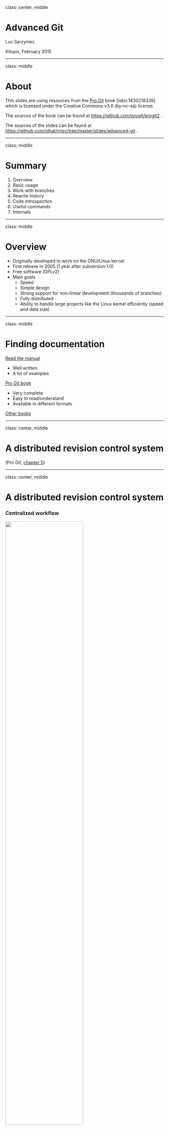 class: center, middle

# Advanced Git

Luc Sarzyniec

Xilopix, February 2015

---

class: middle

# About

This slides are using resources from the [Pro Git](https://git-scm.com/book) book [isbn:1430218339] which is licensed under the Creative Commons v3.0 (by-nc-sa) license.

The sources of the book can be found at https://github.com/progit/progit2 .

The sources of the slides can be found at https://github.com/olbat/misc/tree/master/slides/advanced-git .

---

class: middle

# Summary

1. Overview
2. Basic usage
3. Work with branches
4. Rewrite history
5. Code introspection
6. Useful commands
7. Internals

---

class: middle

# Overview

* Originally developed to work on the GNU/Linux kernel
* First release in 2005 (1 year after subversion 1.0)
* Free software (GPLv2)
* Main goals
  * Speed
  * Simple design
  * Strong support for non-linear development (thousands of branches)
  * Fully distributed
  * Ability to handle large projects like the Linux kernel efficiently (speed and data size)

---

class: middle

# Finding documentation

[Read the manual](http://git-scm.com/docs)
* Well written
* A lot of examples

[Pro Git book](http://git-scm.com/book)
* Very complete
* Easy to read/understand
* Available in different formats

[Other books](https://www.quora.com/What-is-the-best-Git-book)

---

class: center, middle

# A distributed revision control system

[Pro Git, [chapter 5](http://git-scm.com/book/en/v2/Distributed-Git-Distributed-Workflows)]

---


class: center, middle

# A distributed revision control system

### Centralized workflow

<img src="centralized.png" width="70%"/>

---

class: center, middle

# A distributed revision control system

### Integration manager workflow

<img src="integration-manager.png" width="90%"/>

---

class: center, middle

# A distributed revision control system

### Dictator and Lieutenants workflow

<img src="benevolent-dictator.png" width="100%"/>

---

class: center, middle

# Git basics

[Pro Git, [chapter 2](http://git-scm.com/book/en/v2/Git-Basics-Getting-a-Git-Repository)]

---

class: middle

# Start to work

1. Create an empty (sandbox) repository
```bash
$ git init --bare /tmp/sandbox.git
```
2. Clone the repository
```bash
$ git clone file:///tmp/sandbox.git
```
3. Start to work in the master branch
```bash
$ cd /tmp/sandbox
$ git checkout -b master
```

---

class: center, middle

# State of the repository

[Pro Git, [chapter 2.2](http://git-scm.com/book/en/v2/Git-Basics-Recording-Changes-to-the-Repository)]

---

# State of the repository

* State of the repository in long format

```bash
$ git status
Changes to be committed:
	new file:   staged_file
	deleted:    file

Changes not staged for commit:
	modified:   modified_file

Untracked files:
	new_file
```

* State of the repository in short format

```bash
$ git status -s # --short
D  file
 M modified_file
A  staged_file
?? new_file
```

---

class: center

# State of files

<img src="lifecycle.png" width="80%"/>

---

class: center

# HEAD, index and working dir.

<img src="workflow.png"/>

[Git blog, [reset](http://git-scm.com/blog/2011/07/11/reset.html)]

---

class: center, middle

# Planing modifications

[Pro Git, [chapter 2.2](http://git-scm.com/book/en/v2/Git-Basics-Recording-Changes-to-the-Repository)]

---

# Staging modifications

* Stage only some parts of a file (interactive)
```bash
$ git add -p FILE # --patch
```

* Stage all indexed files that has changed
```bash
$ git add -u # --update
```

* Stage both modified and untracked files
```bash
$ git add -A # --all
```

* Unstage staged files
```bash
$ git reset HEAD FILE1 FILE2 .. FILEn
```

---

# Discard local modifications

* Discard changes in files
```bash
$ git checkout -- FILE1 FILE2 .. FILEn
```

* Undo commit and keep modified/new files in index
```bash
$ git reset --soft HEAD^
```

* Undo commit and remove modified/new files from index
```bash
$ git reset HEAD^
```

* Undo commit and undo changes to indexed files
```bash
$ git reset --hard HEAD^
```

[Pro Git, [chapter 2.4](http://git-scm.com/book/en/v2/Git-Basics-Undoing-Things)]

---

# Save repository state w/o commit

* Stash some modifications (saves the current diff)

```bash
$ git status -s
A  file
 M modified_file
D  removed_file
?? untracked_file

$ git stash save

$ git status -s
?? untracked_file
```

* List current stashed changes

```bash
$ git stash list
HEAD is now at ce499bc commit
stash@{0}: WIP on test: ce499bc commit
stash@{1}: WIP on master: 0029594 commit2
```

[Pro Git, [chapter 7.3](http://git-scm.com/book/en/v2/Git-Tools-Stashing-and-Cleaning)]

---

# Save repository state w/o commit

* Display a specific stash

```bash
$ git stash show stash@{0} # -p to show in diff format
file          | 1 +
modified_file | 2 +-
removed_file  | 0
3 files changed, 2 insertions(+), 1 deletion(-)
```

* Apply stashed changes (apply diff)

```bash
$ git stash apply # stash@{0}
$ git status -s
A  file
 M modified_file
D  removed_file
?? untracked_file
```

* Create a new branch and apply stashed changes in the top of it

```bash
git stash branch # stash@{0}
```

---

class: center, middle

# Save modifications

---

# Commit changes

* Commit and specify message on the CLI
```bash
$ git commit -m 'message'
```

* Skip the staging area
```bash
$ git commit -m "message" -a # ~ git add -a && commit
```

* Select what to commit (interactive)
```bash
$ git commit -m "message" -p # ~ git add -p && commit
```

* Rewrite (amend) the last commit (staged files will be added in the commit)
```bash
$ git commit --amend # --no-edit
```
---

class: center, middle

# View modifications

---

# View modifications

* View unstaged modifications
```bash
$ git diff
```

* View staged modifications
```bash
$ git diff --cached
```

* View modifications between two branches
```bash
$ git diff master..develop
$ git diff origin/develop..develop
```

* View changes of a specific file
```bash
$ git diff -- filename
$ git diff master..develop -- filename
```

---

# View modifications

* Summary of changes
```bash
$ git diff --stat
```

* Show ~bitwise diff
```bash
$ git diff --color-words
```

* View changes of a specific commit
```bash
$ git show HEAD~
```

* Show the content of a file in a specified version
```bash
$ git show HEAD~:filename
$ git show fa616be:filename
```

---

class: center, middle

# Explore the history

[Pro Git, [chapter 2.3](http://git-scm.com/book/en/v2/Git-Basics-Viewing-the-Commit-History)]


---

# Exploring the history

* Show the history of another branch in short version
```bash
$ git log --oneline branchname
```

* Show the history with branch names
```bash
$ git log --decorate # git config --global log.decorate true
```

* Show graph version of the history
```bash
$ git log --graph # --all to display every branches
```

* Summary of history gouped by author
```bash
$ git shortlog
```

---

# Specifying revisions

* The previous commit: `HEAD^`, `HEAD~`, `HEAD^1`
* The previous commit of the _develop_ branch: `develop~1` or `develop^1`
* Two commit before _fa616be_: `fa616be~2` or `fa616be^^`
* Three commit before this commit: `HEAD~3` or `HEAD^^^`

```bash
Commit tree          Revisions

G   H   I   J        A =      = A^0
 \ /     \ /         B = A^   = A^1     = A~1
  D   E   F          C = A^2  = A^2
   \  |  / \         D = A^^  = A^1^1   = A~2
    \ | /   |        E = B^2  = A^^2
     \|/    |        F = B^3  = A^^3
      B     C        G = A^^^ = A^1^1^1 = A~3
       \   /         H = D^2  = B^^2    = A^^^2  = A~2^2
        \ /          I = F^   = B^3^    = A^^3^
         A           J = F^2  = B^3^2   = A^^3^2
```

[[git rev-parse manual](http://git-scm.com/docs/git-rev-parse), section _SPECIFYING REVISIONS_]

---

class: center, middle

# Work in team

[Pro Git, [chapter 2.5](http://git-scm.com/book/en/v2/Git-Basics-Working-with-Remotes) and [chapter 5.2](http://git-scm.com/book/en/v2/Distributed-Git-Contributing-to-a-Project)]

---

# Download and upload changes

* Push several new branches on the remote
```bash
$ git push origin branchname name:othername HEAD:name
```

* Delete a branch from the remote
```bash
$ git push origin :branchname
```

* Delete local branches that track deleted remote branches
```bash
$ git fetch origin -p # --prune
```

* Fetch changes from a branch in a specific branch
```bash
$ git fetch origin master:updated_master
```

[Pro Git, [chapter 3.5](http://git-scm.com/book/en/v2/Git-Branching-Remote-Branches)]

---

# Working with remotes

Local view
```bash
$ find .git/refs -type f
.git/refs/heads/localbranch
.git/refs/heads/master
.git/refs/remotes/origin/master
.git/refs/remotes/origin/remotebranch
```

Classic state
```bash
                                        C1   C2   C3
uri:///project.git/refs/heads/master ----*----*----*
(remote,read-write)
                                        C1   C2
refs/remotes/origin/master --------------*----*
(local,read-only)
                                        C1
refs/heads/master -----------------------*
(local,read-write)
```

---

# Fetch and Pull

Fetch (`git fetch origin master`)
```bash
                                        C1   C2   C3
uri:///project.git/refs/heads/master ----*----*----*
(remote,read-write)                                | update
                                        C1   C2    v
refs/remotes/origin/master --------------*----*====*
(local,read-only)                                 C3
                                        C1
refs/heads/master -----------------------*
(local,read-write)
```

Pull (`git pull origin master` or `git fetch origin master:master`)
```bash
                                        C1   C2   C3
uri:///project.git/refs/heads/master ----*----*----*
(remote,read-write)                                | update
                                        C1   C2    v
refs/remotes/origin/master --------------*----*====*
(local,read-only)                                  | merge
                                        C1         v
refs/heads/master -----------------------*====*====*
(local,read-write)                           C2   C3
```

---

# Discard remote modifications

* Revert commits (applies the reverse diffs)
```bash
$ git revert COMMIT1 COMMIT2 .. COMMITn
$ git push origin
```

* Override a remote branch with a local one
```bash
$ git rebase -i ... # rewrite history
$ git push -f origin branch
# (to avoid with shared branches)
```

---

class: center, middle

# Working with branches

[Pro Git, [chapter 3](http://git-scm.com/book/en/v2/Git-Branching-Branches-in-a-Nutshell)]

---

# Working in branches

```bash
$ git branch testing
```
<img src="head-to-master.png" width="80%"/>


---

# Working in branches

```bash
$ git checkout testing
```
<img src="head-to-testing.png" width="80%"/>

---

# Working in branches

```bash
$ git add ... && git commit ... # in testing
```
<img src="advance-testing.png" width="100%"/>

---

# Working in branches

```bash
$ git checkout master
```
<img src="checkout-master.png" width="100%"/>

---

# Working in branches

```bash
$ git add ... && git commit ... # in master
```
<img src="advance-master.png" width="100%"/>

---

# Working with branches

* Show history of HEAD's values (find deleted/reseted branch)
```bash
$ git reflog
```

* Create and checkout a new branch based on an existing one
```bash
$ git checkout -b feature origin/master
```

* Checkout a new empty branch
```bash
$ git checkout --orphan newbranch
$ git rm -r --cached .
```

* Clean: remove every local branch that has been merged
```bash
git branch --merged master | grep -v '^\*' | xargs -n 1 git branch -d
```

---

class: center, middle

# Integrate changes between branches

[Pro Git, [chapter 5.3](http://git-scm.com/book/en/v2/Distributed-Git-Maintaining-a-Project)]

---

# Integrate changes between branches

* Simple divergent history

<img src="basic-rebase-1.png" width="80%"/>

---

# Integrate changes between branches

* Merging
```bash
$ git checkout master
$ git merge experiment
```

<img src="basic-rebase-2.png" width="90%"/>

[Pro Git, [chapter 3.2](http://git-scm.com/book/en/v2/Git-Branching-Basic-Branching-and-Merging)]

---

# Integrate changes between branches

* Simple divergent history

<img src="basic-rebase-1.png" width="80%"/>

---

# Integrate changes between branches

* Rebasing
```bash
$ git checkout experiment
$ git rebase master
```

<img src="basic-rebase-3.png" width="100%"/>

[Pro Git, [chapter 3.6](http://git-scm.com/book/en/v2/Git-Branching-Rebasing)]

---

# Integrate changes between branches

* Rebasing
```bash
$ git checkout master
$ git merge --ff experiment
```

<img src="basic-rebase-4.png" width="100%"/>

---

# Integrate changes between branches

* Complex divergent history

<img src="interesting-rebase-1.png" width="80%"/>

---

# Integrate changes between branches

* Rebase a branch onto another
```bash
$ git rebase --onto master server client
```

<img src="interesting-rebase-2.png" width="100%"/>

---

# Integrate changes between branches

* Rebase a branch onto another
```bash
$ git checkout master
$ git merge --ff client
```

<img src="interesting-rebase-3.png" width="100%"/>

---

# Integrate changes between branches

* Another simple divergent history

<img src="cherry-1.png" width="85%"/>

---

# Integrate changes between branches

* Cherry-Picking (applies the diff of a commit on another branch)
```bash
$ git checkout master
$ git cherry-pick e43a6
```
<img src="cherry-2.png" width="90%"/>

[Pro Git, [chapter 5.3](http://git-scm.com/book/en/v2/Distributed-Git-Maintaining-a-Project)]

---

# Integrate changes between branches

* Cherry-Picking and keep track of the original commit

```bash
$ git checkout master

$ git cherry-pick -x db3e256ed4a23c92077aa2f136edab95970e8597

$ git show HEAD
commit 841a4e2375b5dc586c283fd4fb6f1f0a9ee443d3 (HEAD, master)
Author: Luc Sarzyniec <luc.sarzyniec@xilopix.com>
Date:   Tue Feb 24 08:27:00 2015 +0100

    commit4

    (cherry picked from commit db3e256ed4a23c92077aa2f136edab95970e8597)
```

---

class: center, middle

# Rewrite history

[Pro Git, [chapter 7.6](http://git-scm.com/book/en/v2/Git-Tools-Rewriting-History)]

---

# Rewrite history

* Rewrite (amend) the last commit

```bash
$ # git add ...; git rm ...
$ git commit --amend # --no-edit
```

* Rewrite several commits

```bash
$ git rebase -i HEAD~3
pick f7f3f6d commit 4
pick 310154e commit 5
pick a5f4a0d commit 6

# Rebase 710f0f8..a5f4a0d onto 710f0f8
#
# Commands:
#  p, pick = use commit
#  r, reword = use commit, but edit the commit message
#  e, edit = use commit, but stop for amending
#  s, squash = use commit, but meld into previous commit
#  f, fixup = like "squash", but discard this commit's log message
#  x, exec = run command (the rest of the line) using shell
```
---

# Rewrite history

* Rewrite commit messages only
```bash
$ git rebase -i HEAD~3
pick f7f3f6d commit 4
reword 310154e commit 5
pick a5f4a0d commit 6
```

* Re-order commits
```bash
$ git rebase -i HEAD~3
pick 310154e commit 5 # <-
pick f7f3f6d commit 4 # ->
pick a5f4a0d commit 6
```

* Delete commits
```bash
$ git rebase -i HEAD~3
pick f7f3f6d commit 4
pick a5f4a0d commit 6
```

---

class: center, middle

# Rewrite history
### Edit several commits

---

# Edit several commits

* Select which commit to edit

```bash
$ git rebase -i HEAD~3
edit f7f3f6d commit 4
edit 310154e commit 5
pick a5f4a0d commit 6
# Save and quit

Stopped at f7f3f6d ... commit 4
You can amend the commit now, with

	git commit --amend

Once you are satisfied with your changes, run

	git rebase --continue
```

* Rewrite the first commit

```bash
# edit files
$ git add ... # git rm ...
$ git commit --amend
```

---

# Edit several commits

* Continue with the second commit

```bash
$ git rebase --continue
Stopped at 310154e ... commit 5

# edit files
$ git add ... # git rm ...
$ git commit --amend

$ git rebase --continue
Successfully rebased and updated refs/heads/master.
```

* Check that everything was done as expected

```bash
$ git log --oneline -3
53bb260 commit 4 # SHA1 has changed since files were modified
f8765fa new commit 5 # SHA1 has changed since files and message were modified
4fc3652 commit 6 # SHA1 has changed since parents were modified
```

---

class: center, middle

# Rewrite history
### Mix commits

---

# Mix commits

* Select the commits to be mixed (with the previous commit)

```bash
$ git rebase -i HEAD~3
pick f7f3f6d commit 4
squash 310154e commit 5
pick a5f4a0d commit 6
```

* Create a new commit message

```bash
# This is a combination of 2 commits.
# The first commit's message is:
commit 4

# This is the 2nd commit message:
commit 5
```

* Check that everything was done as expected

```bash
$ git log --oneline -2
pick f7f3f6d commit 4 and 5
pick a5f4a0d commit 6
```
---

class: center, middle

# Rewrite history
### Insert new commits

---

# Insert new commits

* Select where to insert the commit (after witch existing commit)

```bash
$ git rebase -i HEAD~3
edit f7f3f6d commit 4
edit 310154e commit 5
pick a5f4a0d commit 6
```

* Add files and create new commits

```bash
$ git add ... && git commit -m "commit 4-1"
$ git rebase --continue
$ git add ... && git commit -m "commit 5-1"
$ git add ... && git commit -m "commit 5-2"
$ git rebase --continue
```

* Check that everything was done as expected

```bash
$ git log --oneline -6
f7f3f6d commit 4
0737964 commit 4-1
310154e commit 5
fa96cb9 commit 5-1
26cd81d commit 5-2
cc4ad9a commit 6
```

---

class: center, middle

# Rewrite history
### Split commits

---

# Split commits

* Select the commits to split

```bash
$ git rebase -i HEAD~3
pick f7f3f6d commit 4
edit 310154e commit 5
pick a5f4a0d commit 6
```

* Reset the current commit

```bash
$ git reset HEAD~
```

* Create several new commits

```bash
$ git add ...
$ git commit -m 'first'

$ git add ...
$ git commit -m 'second'

$ git add ...
$ git commit -m 'third'
```

---

# Split commits

* Continue once it's done

```bash
$ git rebase --continue
Successfully rebased and updated refs/heads/master.
```

* Check that everything was done as expected

```bash
$ git log --oneline -5
f7f3f6d commit 4
66b1120 first
afcd336 second
4fc3652 third
a5f4a0d commit 6
```

---

# Automatically rewrite history

* Automatically rewrite __all__ the history
```bash
git filter-branch --tree-filter 'rm -f passwords.txt' HEAD
```

* Change your email address
```bash
git filter-branch --commit-filter '
  if [ "$GIT_AUTHOR_EMAIL" = "schacon@localhost" ];
  then
          GIT_AUTHOR_NAME="Scott Chacon";
          GIT_AUTHOR_EMAIL="schacon@example.com";
          git commit-tree "$@";
  else
          git commit-tree "$@";
  fi' HEAD
```

---

class: center, middle

# Debugging

[Pro Git, [chapter 7.10](http://git-scm.com/book/en/v2/Git-Tools-Debugging-with-Git)]

---

# Code introspection

* Read the code annotated with commit/line

```bash
$ git blame -L 1,10 zlib.c
b0613ce0 (Jonathan Nieder 2010-11-06 06:47:34 -0500  1) /*
b0613ce0 (Jonathan Nieder 2010-11-06 06:47:34 -0500  2)  * zlib wrappers to make sure we don't silently miss errors
b0613ce0 (Jonathan Nieder 2010-11-06 06:47:34 -0500  3)  * at init time.
b0613ce0 (Jonathan Nieder 2010-11-06 06:47:34 -0500  4)  */
b0613ce0 (Jonathan Nieder 2010-11-06 06:47:34 -0500  5) #include "cache.h"
b0613ce0 (Jonathan Nieder 2010-11-06 06:47:34 -0500  6) 
1a507fc1 (Junio C Hamano  2011-06-10 10:31:34 -0700  7) static const char *zerr_to_string(int status)
b0613ce0 (Jonathan Nieder 2010-11-06 06:47:34 -0500  8) {
1a507fc1 (Junio C Hamano  2011-06-10 10:31:34 -0700  9)         switch (status) {
b0613ce0 (Jonathan Nieder 2010-11-06 06:47:34 -0500 10)         case Z_MEM_ERROR:
1a507fc1 (Junio C Hamano  2011-06-10 10:31:34 -0700 11)                 return "out of memory";
b0613ce0 (Jonathan Nieder 2010-11-06 06:47:34 -0500 12)         case Z_VERSION_ERROR:
1a507fc1 (Junio C Hamano  2011-06-10 10:31:34 -0700 13)                 return "wrong version";
1a507fc1 (Junio C Hamano  2011-06-10 10:31:34 -0700 14)         case Z_NEED_DICT:
1a507fc1 (Junio C Hamano  2011-06-10 10:31:34 -0700 15)                 return "needs dictionary";
1a507fc1 (Junio C Hamano  2011-06-10 10:31:34 -0700 16)         case Z_DATA_ERROR:
1a507fc1 (Junio C Hamano  2011-06-10 10:31:34 -0700 17)                 return "data stream error";
1a507fc1 (Junio C Hamano  2011-06-10 10:31:34 -0700 18)         case Z_STREAM_ERROR:
1a507fc1 (Junio C Hamano  2011-06-10 10:31:34 -0700 19)                 return "stream consistency error";
b0613ce0 (Jonathan Nieder 2010-11-06 06:47:34 -0500 20)         default:
```

---

# Code introspection

* In short format

```bash
$ git blame -L 1,10 -s zlib.c
b0613ce0  1) /*
b0613ce0  2)  * zlib wrappers to make sure we don't silently miss errors
b0613ce0  3)  * at init time.
b0613ce0  4)  */
b0613ce0  5) #include "cache.h"
b0613ce0  6) 
1a507fc1  7) static const char *zerr_to_string(int status)
b0613ce0  8) {
1a507fc1  9)    switch (status) {
b0613ce0 10)    case Z_MEM_ERROR:
1a507fc1 11)            return "out of memory";
b0613ce0 12)    case Z_VERSION_ERROR:
1a507fc1 13)            return "wrong version";
1a507fc1 14)    case Z_NEED_DICT:
1a507fc1 15)            return "needs dictionary";
1a507fc1 16)    case Z_DATA_ERROR:
1a507fc1 17)            return "data stream error";
1a507fc1 18)    case Z_STREAM_ERROR:
1a507fc1 19)            return "stream consistency error";
b0613ce0 20)    default:
```
---

# Code introspection

* See where sections of code originally came from

```bash
$ git blame -s -C -L 1,20 zlib.c 
b0613ce0 zlib.c     1) /*
39c68542 wrapper.c  2)  * zlib wrappers to make sure we don't silently miss errors
39c68542 wrapper.c  3)  * at init time.
39c68542 wrapper.c  4)  */
b0613ce0 zlib.c     5) #include "cache.h"
b0613ce0 zlib.c     6) 
1a507fc1 zlib.c     7) static const char *zerr_to_string(int status)
b0613ce0 zlib.c     8) {
1a507fc1 zlib.c     9)  switch (status) {
b0613ce0 zlib.c    10)  case Z_MEM_ERROR:
1a507fc1 zlib.c    11)          return "out of memory";
b0613ce0 zlib.c    12)  case Z_VERSION_ERROR:
1a507fc1 zlib.c    13)          return "wrong version";
1a507fc1 zlib.c    14)  case Z_NEED_DICT:
1a507fc1 zlib.c    15)          return "needs dictionary";
1a507fc1 zlib.c    16)  case Z_DATA_ERROR:
1a507fc1 zlib.c    17)          return "data stream error";
1a507fc1 zlib.c    18)  case Z_STREAM_ERROR:
1a507fc1 zlib.c    19)          return "stream consistency error";
b0613ce0 zlib.c    20)  default:
```

---

# Track a bug using binary search

* Start to search, specify the commit of the last working version

```bash
$ git bisect start HEAD v2.2.0
Bisecting: 150 revisions left to test after this (roughly 7 steps)
```

* At each step specify if the current snapshot is working or not

```bash
# Do some tests
$ git bisect good
Bisecting: 75 revisions left to test after this (roughly 6 steps)

# Do some tests
$ git bisect bad
Bisecting: 37 revisions left to test after this (roughly 5 steps)

# ...
```

* Find the version that introduced the bug (-> read the diff to understand)

```bash
# ...
bcbdeb1a1256f777e52192fa7da0f7dbad680162 is the first bad commit

$ git show -p bcbdeb1a1256f777e52192fa7da0f7dbad680162
```

---

# Track a bug automating binary search

* Find a command or create a script to reproduce the bug
```bash
rake test # ?
```

* Start the binary search
```bash
$ git bisect start HEAD v2.2.0
```

* Use the script to automatically run the binary search
```bash
$ git bisect run rake test
```

* Stop the binary search procedure
```bash
$ git bisect reset
```

[See [http://lwn.net/Articles/317154/](http://lwn.net/Articles/317154/)]

---

class: center, middle

# Other useful commands

[Pro Git, [chapter 7](http://git-scm.com/book/en/v2/Git-Tools-Revision-Selection)]

---

# Other useful commands

* Grep in a specific commit
```bash
git grep test 49e4c29
49e4c29:lib/disco/common/service.rb:      test_connect()
49e4c29:lib/disco/common/service.rb:    def test_connect()
```
* Find in which tag a commit was included
```bash
$ git describe --tag 49e4c299dc390698724da5d21de853c44737c65c
0.1.0
```

* Remove untracked files from the working directory
```bash
$ git clean # -d to remove directories too
```

* Create an archive of the repository (a commit/tag can be specified)
```bash
$ git archive -o soft-2.2.0.tar.gz v2.2.0
```
---

# Other useful commands

* Resolve conflicts using an external (GUI?) tool
```bash
$ git mergetool
```

[Pro Git, [chapter 3.2](http://git-scm.com/book/en/v2/Git-Branching-Basic-Branching-and-Merging#_basic_merge_conflicts)]

* Share changes saving commits in a bundle file (can be sent by mail, ...)
  * Create the bundle file
```bash
$ git bundle create repo.bundle HEAD master
```

  * Load the downloaded bundle file
```bash
$ git clone repo.bundle repo
```
```bash
$ git fetch ../commits.bundle master:other-master
```

[Pro Git, [chapter 7.12](http://git-scm.com/book/en/v2/Git-Tools-Bundling)]

---

class: middle

# Memo
```bash
$ git add -p
$ git checkout -- FILE
$ git reset REV # --soft/--hard
$ git stash
$ git commit --amend
$ git diff REV -- FILE
$ git diff --color-words
$ git show REV:FILE
$ git log --decorate --graph
$ git fetch origin BRANCH:OTHER_BRANCH
$ git revert REV
$ git rebase -i REV
$ git cherry-pick -x REV
$ git blame FILE
$ git bisect REV_END REV_START
$ git grep STR REV
$ git clean
$ git archive -o FILE.tar.gz REV
```

---

class: center, middle

# Internals
[Pro Git, [chapter 10](http://git-scm.com/book/en/v2/Git-Internals-Plumbing-and-Porcelain)]

---

class: middle

# Git: content-addressable filesystem

* Object database, index = SHA1 hash
* Objects are stored in the filesystem under the `.git/objects` directory
* Several kind of objects: commit, tree, blob, ...
* Objects linking each-other (commits, trees)
* Compression on demand or when files are too big

---

# Git objects: blobs

* Create and store a new blob (file) object:

```bash
$ echo "Awesome!" | git hash-object --stdin -w
6d4ed2c98c4fbe835280634af0cbddefffaf7ee6

$ touch file && git hash-object -w file
e69de29bb2d1d6434b8b29ae775ad8c2e48c5391
```

* Find this object in the filesystem

```bash
$ find .git/objects/
.git/objects/6d/
.git/objects/6d/4ed2c98c4fbe835280634af0cbddefffaf7ee6
```

* Get information about the object

```bash
$ git cat-file -t 6d4ed2c98c4fbe835280634af0cbddefffaf7ee6
blob

$ git cat-file -p 6d4ed2c98c4fbe835280634af0cbddefffaf7ee6
Awesome!
```
---

# Git objects representation

* Content of the file associated to the object
```bash
$ cat .git/objects/6d/4ed2c98c4fbe835280634af0cbddefffaf7ee6
xKÊÉOR°dp,O-ÎÏMUä,S
```

* _deflate_ (zip,gzip,zlib,...) decompressed content
```bash
$ cat .git/objects/6d/4ed2c98c4fbe835280634af0cbddefffaf7ee6 | \
  openssl zlib -d | od -vtc -tx1
0000000   b   l   o   b       9  \0   A   w   e   s   o   m   e   !  \n
         62  6c  6f  62  20  39  00  41  77  65  73  6f  6d  65  21  0a
```

* Calculation of the SHA1 hash associated of the object
```bash
$ printf %b 'blob 9\0Awesome!\n' | sha1sum
6d4ed2c98c4fbe835280634af0cbddefffaf7ee6 *-
```

---

# Git objects: commits and trees

* Content of a commit object

```bash
$ git cat-file -p $(git rev-parse HEAD) # 00c4dfee3c28787870d2574a50c5de3725d5fcfb
tree 4814e377c18f2da9cce56631f24e0d09181b0feb
parent e8a0d201e0b701d7c2de28cb33fa03ef59b22506
author Luc Sarzyniec <luc.sarzyniec@xilopix.com> 1424853891 +0100
committer Luc Sarzyniec <luc.sarzyniec@xilopix.com> 1424853895 +0100

Commit message
```

* Content of a tree object

```bash
$ git cat-file -p $(git rev-parse HEAD^{tree}) # 4814e377c18f2da9cce56631f24e0d09181b0feb
040000 tree e4af7700f8c091d18cc15f39c184490125fb0d17	dir
100644 blob e69de29bb2d1d6434b8b29ae775ad8c2e48c5391	file1
100644 blob e69de29bb2d1d6434b8b29ae775ad8c2e48c5391	file3
$ git cat-file -p e4af7700f8c091d18cc15f39c184490125fb0d17
100644 blob e69de29bb2d1d6434b8b29ae775ad8c2e48c5391	file2
```

---

class: middle

# A commit

<img src="commit-and-tree.png" width="100%"/>

---

class: middle

# History

<img src="commits-and-parents.png" width="100%"/>

---

class: middle

# Branches

<img src="branch-and-history.png" width="100%"/>

---

# Branches

* Branch = pointer on a commit object
```bash
$ cat .git/refs/heads/master
7f4ba4b6e3ba7075ca6b379ba23fd3088cbe69a8
```
* HEAD = pointer on the current branch
```bash
$ cat .git/HEAD
ref: refs/heads/master
```
* Create a branch
```bash
$ echo 7f4ba4b6e3ba7075ca6b379ba23fd3088cbe69a8 > .git/refs/heads/test
```
* Local and remote branches
```bash
$ find .git/refs -type f
.git/refs/remotes/origin
.git/refs/remotes/origin/HEAD
.git/refs/remotes/origin/master
.git/refs/heads/master
```

---

class: middle, center

# Thank you !
